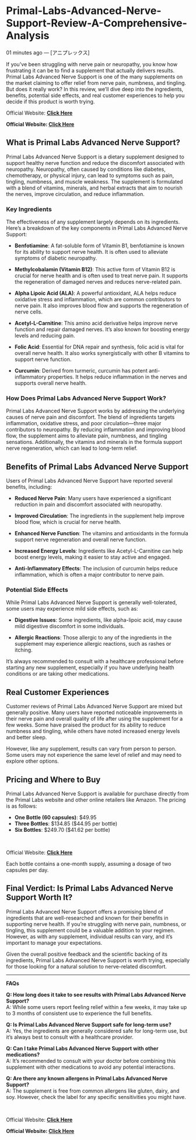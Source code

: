 # Primal-Labs-Advanced-Nerve-Support-Review-A-Comprehensive-Analysis
<p>01 minutes ago &mdash; [アニプレックス]</p>
<p>If you've been struggling with nerve pain or neuropathy, you know how frustrating it can be to find a supplement that actually delivers results. Primal Labs Advanced Nerve Support is one of the many supplements on the market claiming to offer relief from nerve pain, numbness, and tingling. But does it really work? In this review, we&rsquo;ll dive deep into the ingredients, benefits, potential side effects, and real customer experiences to help you decide if this product is worth trying.</p>
<p>Official Website: <strong><a href="https://drromanoff.com/link-primal-labs-advanced-nerve-support/">Click Here</a></strong></p>
<p><strong>Official Website:&nbsp;<strong><a href="https://drromanoff.com/link-primal-labs-advanced-nerve-support/">Click Here</a></strong></strong></p>
<h2>What is Primal Labs Advanced Nerve Support?</h2>
<p>Primal Labs Advanced Nerve Support is a dietary supplement designed to support healthy nerve function and reduce the discomfort associated with neuropathy. Neuropathy, often caused by conditions like diabetes, chemotherapy, or physical injury, can lead to symptoms such as pain, tingling, numbness, and muscle weakness. The supplement is formulated with a blend of vitamins, minerals, and herbal extracts that aim to nourish the nerves, improve circulation, and reduce inflammation.</p>
<h3>Key Ingredients</h3>
<p>The effectiveness of any supplement largely depends on its ingredients. Here&rsquo;s a breakdown of the key components in Primal Labs Advanced Nerve Support:</p>
<ul>
<li>
<p><strong>Benfotiamine</strong>: A fat-soluble form of Vitamin B1, benfotiamine is known for its ability to support nerve health. It is often used to alleviate symptoms of diabetic neuropathy.</p>
</li>
<li>
<p><strong>Methylcobalamin (Vitamin B12)</strong>: This active form of Vitamin B12 is crucial for nerve health and is often used to treat nerve pain. It supports the regeneration of damaged nerves and reduces nerve-related pain.</p>
</li>
<li>
<p><strong>Alpha Lipoic Acid (ALA)</strong>: A powerful antioxidant, ALA helps reduce oxidative stress and inflammation, which are common contributors to nerve pain. It also improves blood flow and supports the regeneration of nerve cells.</p>
</li>
<li>
<p><strong>Acetyl-L-Carnitine</strong>: This amino acid derivative helps improve nerve function and repair damaged nerves. It&rsquo;s also known for boosting energy levels and reducing pain.</p>
</li>
<li>
<p><strong>Folic Acid</strong>: Essential for DNA repair and synthesis, folic acid is vital for overall nerve health. It also works synergistically with other B vitamins to support nerve function.</p>
</li>
<li>
<p><strong>Curcumin</strong>: Derived from turmeric, curcumin has potent anti-inflammatory properties. It helps reduce inflammation in the nerves and supports overall nerve health.</p>
</li>
</ul>
<h3>How Does Primal Labs Advanced Nerve Support Work?</h3>
<p>Primal Labs Advanced Nerve Support works by addressing the underlying causes of nerve pain and discomfort. The blend of ingredients targets inflammation, oxidative stress, and poor circulation&mdash;three major contributors to neuropathy. By reducing inflammation and improving blood flow, the supplement aims to alleviate pain, numbness, and tingling sensations. Additionally, the vitamins and minerals in the formula support nerve regeneration, which can lead to long-term relief.</p>
<h2>Benefits of Primal Labs Advanced Nerve Support</h2>
<p>Users of Primal Labs Advanced Nerve Support have reported several benefits, including:</p>
<ul>
<li>
<p><strong>Reduced Nerve Pain</strong>: Many users have experienced a significant reduction in pain and discomfort associated with neuropathy.</p>
</li>
<li>
<p><strong>Improved Circulation</strong>: The ingredients in the supplement help improve blood flow, which is crucial for nerve health.</p>
</li>
<li>
<p><strong>Enhanced Nerve Function</strong>: The vitamins and antioxidants in the formula support nerve regeneration and overall nerve function.</p>
</li>
<li>
<p><strong>Increased Energy Levels</strong>: Ingredients like Acetyl-L-Carnitine can help boost energy levels, making it easier to stay active and engaged.</p>
</li>
<li>
<p><strong>Anti-Inflammatory Effects</strong>: The inclusion of curcumin helps reduce inflammation, which is often a major contributor to nerve pain.</p>
</li>
</ul>
<h3>Potential Side Effects</h3>
<p>While Primal Labs Advanced Nerve Support is generally well-tolerated, some users may experience mild side effects, such as:</p>
<ul>
<li>
<p><strong>Digestive Issues</strong>: Some ingredients, like alpha-lipoic acid, may cause mild digestive discomfort in some individuals.</p>
</li>
<li>
<p><strong>Allergic Reactions</strong>: Those allergic to any of the ingredients in the supplement may experience allergic reactions, such as rashes or itching.</p>
</li>
</ul>
<p>It&rsquo;s always recommended to consult with a healthcare professional before starting any new supplement, especially if you have underlying health conditions or are taking other medications.</p>
<h2>Real Customer Experiences</h2>
<p>Customer reviews of Primal Labs Advanced Nerve Support are mixed but generally positive. Many users have reported noticeable improvements in their nerve pain and overall quality of life after using the supplement for a few weeks. Some have praised the product for its ability to reduce numbness and tingling, while others have noted increased energy levels and better sleep.</p>
<p>However, like any supplement, results can vary from person to person. Some users may not experience the same level of relief and may need to explore other options.</p>
<h2>Pricing and Where to Buy</h2>
<p>Primal Labs Advanced Nerve Support is available for purchase directly from the Primal Labs website and other online retailers like Amazon. The pricing is as follows:</p>
<ul>
<li><strong>One Bottle (60 capsules)</strong>: $49.95</li>
<li><strong>Three Bottles</strong>: $134.85 ($44.95 per bottle)</li>
<li><strong>Six Bottles</strong>: $249.70 ($41.62 per bottle)</li>
</ul>
<p>&nbsp;</p>
<p>Official Website:&nbsp;<strong><a href="https://drromanoff.com/link-primal-labs-advanced-nerve-support/">Click Here</a></strong></p>
<p>Each bottle contains a one-month supply, assuming a dosage of two capsules per day.</p>
<h2>Final Verdict: Is Primal Labs Advanced Nerve Support Worth It?</h2>
<p>Primal Labs Advanced Nerve Support offers a promising blend of ingredients that are well-researched and known for their benefits in supporting nerve health. If you&rsquo;re struggling with nerve pain, numbness, or tingling, this supplement could be a valuable addition to your regimen. However, as with any supplement, individual results can vary, and it&rsquo;s important to manage your expectations.</p>
<p>Given the overall positive feedback and the scientific backing of its ingredients, Primal Labs Advanced Nerve Support is worth trying, especially for those looking for a natural solution to nerve-related discomfort.</p>
<hr />
<p><strong>FAQs</strong></p>
<p><strong>Q: How long does it take to see results with Primal Labs Advanced Nerve Support?</strong><br />A: While some users report feeling relief within a few weeks, it may take up to 3 months of consistent use to experience the full benefits.</p>
<p><strong>Q: Is Primal Labs Advanced Nerve Support safe for long-term use?</strong><br />A: Yes, the ingredients are generally considered safe for long-term use, but it&rsquo;s always best to consult with a healthcare provider.</p>
<p><strong>Q: Can I take Primal Labs Advanced Nerve Support with other medications?</strong><br />A: It&rsquo;s recommended to consult with your doctor before combining this supplement with other medications to avoid any potential interactions.</p>
<p><strong>Q: Are there any known allergens in Primal Labs Advanced Nerve Support?</strong><br />A: The supplement is free from common allergens like gluten, dairy, and soy. However, check the label for any specific sensitivities you might have.</p>
<p>&nbsp;</p>
<p>Official Website:&nbsp;<strong><a href="https://drromanoff.com/link-primal-labs-advanced-nerve-support/">Click Here</a></strong></p>
<p><strong>Official Website:&nbsp;<strong><a href="https://drromanoff.com/link-primal-labs-advanced-nerve-support/">Click Here</a></strong></strong></p>

